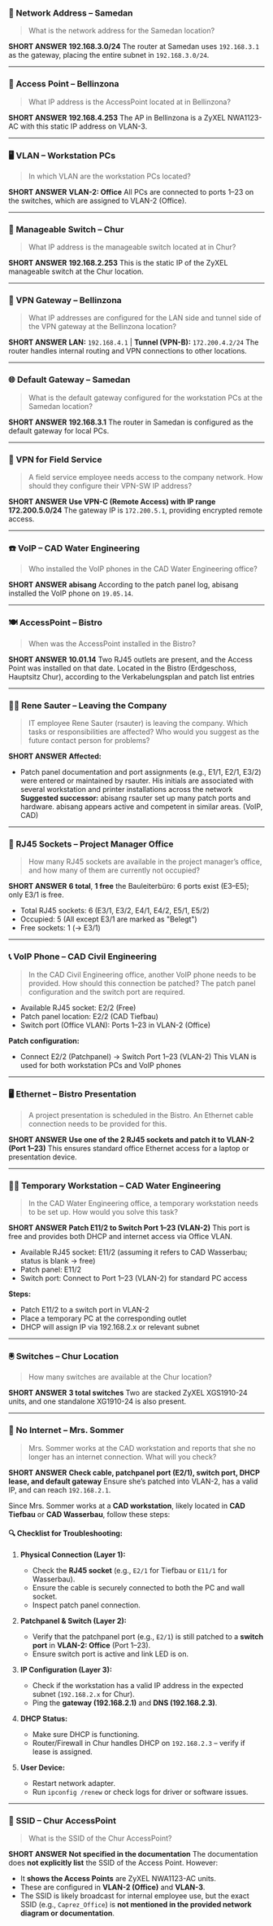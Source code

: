 ### 📍 Network Address – Samedan

> What is the network address for the Samedan location?

**SHORT ANSWER**
**192.168.3.0/24**
The router at Samedan uses `192.168.3.1` as the gateway, placing the entire subnet in `192.168.3.0/24`.

---

### 📡 Access Point – Bellinzona

> What IP address is the AccessPoint located at in Bellinzona?

**SHORT ANSWER**
**192.168.4.253**
The AP in Bellinzona is a ZyXEL NWA1123-AC with this static IP address on VLAN-3.

---

### 🖥️ VLAN – Workstation PCs

> In which VLAN are the workstation PCs located?

**SHORT ANSWER**
**VLAN-2: Office**
All PCs are connected to ports 1–23 on the switches, which are assigned to VLAN-2 (Office).

---

### 🔧 Manageable Switch – Chur

> What IP address is the manageable switch located at in Chur?

**SHORT ANSWER**
**192.168.2.253**
This is the static IP of the ZyXEL manageable switch at the Chur location.

---

### 🔐 VPN Gateway – Bellinzona

> What IP addresses are configured for the LAN side and tunnel side of the VPN gateway at the Bellinzona location?

**SHORT ANSWER**
**LAN:** `192.168.4.1` | **Tunnel (VPN-B):** `172.200.4.2/24`
The router handles internal routing and VPN connections to other locations.

---

### 🌐 Default Gateway – Samedan

> What is the default gateway configured for the workstation PCs at the Samedan location?

**SHORT ANSWER**
**192.168.3.1**
The router in Samedan is configured as the default gateway for local PCs.

---

### 🧳 VPN for Field Service

> A field service employee needs access to the company network. How should they configure their VPN-SW IP address?

**SHORT ANSWER**
**Use VPN-C (Remote Access) with IP range 172.200.5.0/24**
The gateway IP is `172.200.5.1`, providing encrypted remote access.

---

### ☎️ VoIP – CAD Water Engineering

> Who installed the VoIP phones in the CAD Water Engineering office?

**SHORT ANSWER**
**abisang**
According to the patch panel log, abisang installed the VoIP phone on `19.05.14`.

---

### 🍽️ AccessPoint – Bistro

> When was the AccessPoint installed in the Bistro?

**SHORT ANSWER**
**10.01.14**
Two RJ45 outlets are present, and the Access Point was installed on that date. 
Located in the Bistro (Erdgeschoss, Hauptsitz Chur), according to the Verkabelungsplan and patch list entries

---

### 👨‍💼 Rene Sauter – Leaving the Company

> IT employee Rene Sauter (rsauter) is leaving the company. Which tasks or responsibilities are affected? Who would you suggest as the future contact person for problems?

**SHORT ANSWER**
**Affected:**
* Patch panel documentation and port assignments (e.g., E1/1, E2/1, E3/2) were entered or maintained by rsauter. His initials are associated with several workstation and printer installations across the network
**Suggested successor:** abisang
rsauter set up many patch ports and hardware. abisang appears active and competent in similar areas. (VoIP, CAD)



---

### 🧮 RJ45 Sockets – Project Manager Office

> How many RJ45 sockets are available in the project manager’s office, and how many of them are currently not occupied?

**SHORT ANSWER**
**6 total**, **1 free**
the Bauleiterbüro: 6 ports exist (E3–E5); only E3/1 is free.

* Total RJ45 sockets: 6 (E3/1, E3/2, E4/1, E4/2, E5/1, E5/2)
* Occupied: 5 (All except E3/1 are marked as "Belegt")
* Free sockets: 1 (→ E3/1)

---

### 📞 VoIP Phone – CAD Civil Engineering

> In the CAD Civil Engineering office, another VoIP phone needs to be provided. How should this connection be patched? The patch panel configuration and the switch port are required.

* Available RJ45 socket: E2/2 (Free)
* Patch panel location: E2/2 (CAD Tiefbau)
* Switch port (Office VLAN): Ports 1–23 in VLAN-2 (Office)

**Patch configuration:**

* Connect E2/2 (Patchpanel) → Switch Port 1–23 (VLAN-2)
This VLAN is used for both workstation PCs and VoIP phones

---

### 🖥️ Ethernet – Bistro Presentation

> A project presentation is scheduled in the Bistro. An Ethernet cable connection needs to be provided for this.

**SHORT ANSWER**
**Use one of the 2 RJ45 sockets and patch it to VLAN-2 (Port 1–23)**
This ensures standard office Ethernet access for a laptop or presentation device.

---

### 🧑‍💻 Temporary Workstation – CAD Water Engineering

> In the CAD Water Engineering office, a temporary workstation needs to be set up. How would you solve this task?

**SHORT ANSWER**
**Patch E11/2 to Switch Port 1–23 (VLAN-2)**
This port is free and provides both DHCP and internet access via Office VLAN.

* Available RJ45 socket: E11/2 (assuming it refers to CAD Wasserbau; status is blank → free)
* Patch panel: E11/2
* Switch port: Connect to Port 1–23 (VLAN-2) for standard PC access

**Steps:**

* Patch E11/2 to a switch port in VLAN-2
* Place a temporary PC at the corresponding outlet
* DHCP will assign IP via 192.168.2.x or relevant subnet

---

### 🖲️ Switches – Chur Location

> How many switches are available at the Chur location?

**SHORT ANSWER**
**3 total switches**
Two are stacked ZyXEL XGS1910-24 units, and one standalone XG1910-24 is also present.

---

### 🚫 No Internet – Mrs. Sommer

> Mrs. Sommer works at the CAD workstation and reports that she no longer has an internet connection. What will you check?

**SHORT ANSWER**
**Check cable, patchpanel port (E2/1), switch port, DHCP lease, and default gateway**
Ensure she’s patched into VLAN-2, has a valid IP, and can reach `192.168.2.1`.

Since Mrs. Sommer works at a **CAD workstation**, likely located in **CAD Tiefbau** or **CAD Wasserbau**, follow these steps:

#### 🔍 **Checklist for Troubleshooting:**

1. **Physical Connection (Layer 1):**

   * Check the **RJ45 socket** (e.g., `E2/1` for Tiefbau or `E11/1` for Wasserbau).
   * Ensure the cable is securely connected to both the PC and wall socket.
   * Inspect patch panel connection.

2. **Patchpanel & Switch (Layer 2):**

   * Verify that the patchpanel port (e.g., `E2/1`) is still patched to a **switch port** in **VLAN-2: Office** (Port 1–23).
   * Ensure switch port is active and link LED is on.

3. **IP Configuration (Layer 3):**

   * Check if the workstation has a valid IP address in the expected subnet (`192.168.2.x` for Chur).
   * Ping the **gateway (192.168.2.1)** and **DNS (192.168.2.3)**.

4. **DHCP Status:**

   * Make sure DHCP is functioning.
   * Router/Firewall in Chur handles DHCP on `192.168.2.3` – verify if lease is assigned.

5. **User Device:**

   * Restart network adapter.
   * Run `ipconfig /renew` or check logs for driver or software issues.

---

### 📶 SSID – Chur AccessPoint

> What is the SSID of the Chur AccessPoint?

**SHORT ANSWER**
**Not specified in the documentation**
The documentation does **not explicitly list** the SSID of the Access Point. However:

* It **shows the Access Points** are ZyXEL NWA1123-AC units.
* These are configured in **VLAN-2 (Office)** and **VLAN-3**.
* The SSID is likely broadcast for internal employee use, but the exact SSID (e.g., `Caprez_Office`) is **not mentioned in the provided network diagram or documentation**.
